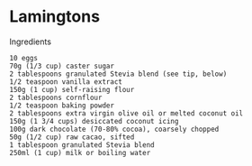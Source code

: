 # Lamingtons

Ingredients

    10 eggs
    70g (1/3 cup) caster sugar
    2 tablespoons granulated Stevia blend (see tip, below)
    1/2 teaspoon vanilla extract
    150g (1 cup) self-raising flour
    2 tablespoons cornflour
    1/2 teaspoon baking powder
    2 tablespoons extra virgin olive oil or melted coconut oil
    150g (1 3/4 cups) desiccated coconut icing
    100g dark chocolate (70-80% cocoa), coarsely chopped
    50g (1/2 cup) raw cacao, sifted
    1 tablespoon granulated Stevia blend
    250ml (1 cup) milk or boiling water


